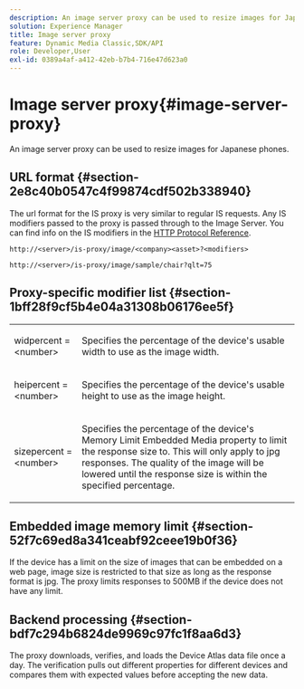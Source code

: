 ```yaml
---
description: An image server proxy can be used to resize images for Japanese phones.
solution: Experience Manager
title: Image server proxy
feature: Dynamic Media Classic,SDK/API
role: Developer,User
exl-id: 0389a4af-a412-42eb-b7b4-716e47d623a0
---
```

# Image server proxy{#image-server-proxy}

An image server proxy can be used to resize images for Japanese phones.

## URL format {#section-2e8c40b0547c4f99874cdf502b338940}

The url format for the IS proxy is very similar to regular IS requests. Any IS modifiers passed to the proxy is passed through to the Image Server. You can find info on the IS modifiers in the [HTTP Protocol Reference](../../is-api/http-ref/image-serving-api-ref/c-http-protocol-reference/c-introduction/c-introduction.md#concept-dbbd5241bc6248ad9b9d7f6c635c311e).

`http://<server>/is-proxy/image/<company><asset>?<modifiers>`

`http://<server>/is-proxy/image/sample/chair?qlt=75`

## Proxy-specific modifier list {#section-1bff28f9cf5b4e04a31308b06176ee5f}

<table id="simpletable_40C1DFB183B54A79BCF65D51ED480CE0"> 
 <tr class="strow"> 
  <td class="stentry"> <p><span class="codeph"> widpercent = &lt;number&gt;</span> </p></td> 
  <td class="stentry"> <p>Specifies the percentage of the device's usable width to use as the image width. </p></td> 
 </tr> 
 <tr class="strow"> 
  <td class="stentry"> <p><span class="codeph"> heipercent = &lt;number&gt;</span> </p></td> 
  <td class="stentry"> <p>Specifies the percentage of the device's usable height to use as the image height. </p></td> 
 </tr> 
 <tr class="strow"> 
  <td class="stentry"> <p><span class="codeph"> sizepercent = &lt;number&gt;</span> </p></td> 
  <td class="stentry"> <p>Specifies the percentage of the device's Memory Limit Embedded Media property to limit the response size to. This will only apply to jpg responses. The quality of the image will be lowered until the response size is within the specified percentage. </p></td> 
 </tr> 
</table>

## Embedded image memory limit {#section-52f7c69ed8a341ceabf92ceee19b0f36}

If the device has a limit on the size of images that can be embedded on a web page, image size is restricted to that size as long as the response format is jpg. The proxy limits responses to 500MB if the device does not have any limit.

## Backend processing {#section-bdf7c294b6824de9969c97fc1f8aa6d3}

The proxy downloads, verifies, and loads the Device Atlas data file once a day. The verification pulls out different properties for different devices and compares them with expected values before accepting the new data.

